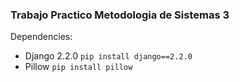 ### Trabajo Practico Metodologia de Sistemas 3

Dependencies:
- Django 2.2.0 `pip install django==2.2.0`
- Pillow `pip install pillow`



  
